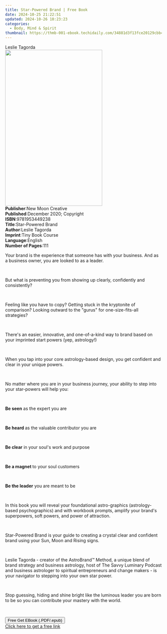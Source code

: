 ```yaml
---
title: Star-Powered Brand | Free Book
date: 2024-10-25 21:22:51
updated: 2024-10-26 10:23:23
categories:
  - Body, Mind & Spirit
thumbnail: https://thmb-001-ebook.techidaily.com/34881d3f13fce20129cbb4e15d8ba04d6173f0f591156398eaaede825340a379.jpg
---
```

<main id="book-container">
  <div class="flex flex-col">
    <div class="book-brief flex-1 py-6 px-4 sm:p-6 md:py-10 md:px-8">
      <!-- brief-->
      <div class="book-brief-main">Leslie Tagorda</div>
    </div>
    <div
      class="book-meta-info flex-1 grid gap-4 col-start-1 col-end-3 row-start-1 sm:mb-6 sm:grid-cols-4 lg:gap-6 lg:col-start-2 lg:row-end-6 lg:row-span-6 lg:mb-0"
    >
      <div
        class="book-meta-info-left place-content-center mt-4 p-4 text-sm leading-6 col-start-2 col-span-2 dark:text-slate-400"
      >
        <img
          class="w-full h-500 object-cover rounded-lg sm:h-255 sm:col-span-2 lg:col-span-full"
          src="https://img-001-ebook.techidaily.com/d2d012398ae0d8d96bd06b3407874056a3a29d337848b480a6a5b147ea08764c.jpg"
          alt=""
          width="312"
          height="500"
        />
      </div>
      <div
        class="book-meta-info-right mt-2 col-start-1 row-start-2 col-span-3 self-center"
      >
        <!-- meta data  -->
        <div class="flex flex-col px-4 md:px-8">
          <div class="flex-1">
            <strong>Publisher</strong>:<span class="px-2"
              >New Moon Creative</span
            >
          </div>
          <div class="flex-1">
            <strong>Published</strong>:<span class="px-2"
              >December 2020; Copyright</span
            >
          </div>
          <div class="flex-1">
            <strong>ISBN</strong>:<span class="px-2">9781953449238</span>
          </div>
          <div class="flex-1">
            <strong>Title</strong>:<span class="px-2">Star-Powered Brand</span>
          </div>
          <div class="flex-1">
            <strong>Author</strong>:<span class="px-2">Leslie Tagorda</span>
          </div>
          <div class="flex-1">
            <strong>Imprint</strong>:<span class="px-2">Tiny Book Course</span>
          </div>
          <div class="flex-1">
            <strong>Language</strong>:<span class="px-2">English</span>
          </div>
          <div class="flex-1">
            <strong>Number of Pages</strong>:<span class="px-2">111</span>
          </div>
        </div>
      </div>
    </div>
    <div class="book-description flex-1 py-6 px-4 sm:p-6 md:py-10 md:px-8">
      <div class="book-description-main">
        <div accordion-content="" id="description">
          <p>
            Your brand is the experience that someone has with your business.
            And as a business owner, you are looked to as a leader.&nbsp;
          </p>
          <p><br /></p>
          <p>
            But what is preventing you from showing up clearly, confidently and
            consistently?&nbsp;
          </p>
          <p><br /></p>
          <p>
            Feeling like you have to copy? Getting stuck in the kryptonite of
            comparison? Looking outward to the "gurus" for one-size-fits-all
            strategies?&nbsp;
          </p>
          <p><br /></p>
          <p>
            There's an easier, innovative, and one-of-a-kind way to brand based
            on your imprinted start powers (yep, astrology!)
          </p>
          <p><br /></p>
          <p>
            When you tap into your core astrology-based design, you get
            confident and clear in your unique powers.
          </p>
          <p><br /></p>
          <p>
            No matter where you are in your business journey, your ability to
            step into your star-powers will help you:
          </p>
          <p><br /></p>
          <strong>Be seen</strong>&nbsp;as the expert you are
          <p><br /></p>
          <strong>Be heard&nbsp;</strong>as the valuable contributor you are
          <p><br /></p>
          <strong>Be clear</strong>&nbsp;in your soul's work and purpose
          <p><br /></p>
          <strong>Be a magnet&nbsp;</strong>to your soul customers
          <p><br /></p>
          <strong>Be the leader</strong>&nbsp;you are meant to be
          <p><br /></p>
          <p>
            In this book you will reveal your foundational astro-graphics
            (astrology-based psychographics) and with workbook prompts, amplify
            your brand's superpowers, soft powers, and power of
            attraction.&nbsp;
          </p>
          <p><br /></p>
          <p>
            Star-Powered Brand is your guide to creating a crystal clear and
            confident brand using your Sun, Moon and Rising signs.&nbsp;
          </p>
          <p><br /></p>
          <p>
            Leslie Tagorda - creator of the AstroBrand™ Method, a unique blend
            of brand strategy and business astrology, host of The Savvy Luminary
            Podcast and business astrologer to spiritual entrepreneurs and
            change makers - is your navigator to stepping into your own star
            power.&nbsp;
          </p>
          <p><br /></p>
          <p>
            Stop guessing, hiding and shine bright like the luminous leader you
            are born to be so you can contribute your mastery with the
            world.&nbsp;
          </p>
          <p><br /></p>
        </div>
        <div class="accordion-fader"></div>
      </div>
    </div>
    <div class="book-excerpts flex-1 py-6 px-4 sm:p-6 md:py-10 md:px-8"></div>
    <div
      class="book-about-author flex-1 py-6 px-4 sm:p-6 md:py-10 md:px-8"
    ></div>
    <div class="book-free-get flex-1 py-6 px-4 sm:p-6 md:py-10 md:px-8">
      <button
        id="btn-free-get"
        class="bg-blue-500 hover:bg-blue-700 text-white font-bold py-2 px-4 rounded"
      >
        Free Get EBook (.PDF/.epub)
      </button>
      <div id="countdown-display" class="px-2 text-lg mt-2"></div>
      <a
        id="free-link"
        class="hidden bg-blue-500 hover:bg-blue-700 text-white font-bold py-2 px-4 rounded"
        href="https://www.ebooks.com/en-us/book/210188154/star-powered-brand/leslie-tagorda/"
        target="_blank"
        >Click here to get a free link</a
      >
    </div>
    <script>
      let countdownTime = 0;
      let countdownInterval = null;
      document
        .getElementById('btn-free-get')
        .addEventListener('click', startCountdown);
      function startCountdown() {
        countdownTime = new Date().getTime() + 60000 * 3;
        countdownInterval = setInterval(updateCountdown, 1000);
        document.getElementById('btn-free-get').disabled = true;
        document
          .getElementById('btn-free-get')
          .classList.add('bg-gray-500', 'cursor-not-allowed');
      }
      function updateCountdown() {
        let currentTime = new Date().getTime();
        let timeLeft = countdownTime - currentTime;
        let secondsLeft = Math.floor(timeLeft / 1000);
        document.getElementById('countdown-display').innerHTML =
          `Remaining time: ${secondsLeft} seconds.`;
        if (secondsLeft <= 0) {
          clearInterval(countdownInterval);
          document.getElementById('btn-free-get').classList.add('hidden');
          document.getElementById('free-link').classList.remove('hidden');
          document.getElementById('countdown-display').innerHTML = '';
        }
      }
    </script>
  </div>
</main>
